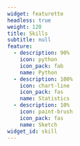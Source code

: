 ```yaml
---
widget: featurette
headless: true
weight: 120
title: Skills
subtitle: null
feature:
  - description: 90%
    icon: python
    icon_pack: fab
    name: Python
  - description: 100%
    icon: chart-line
    icon_pack: fas
    name: Statistics
  - description: 10%
    icon: paint-brush
    icon_pack: fas
    name: Sketch
widget_id: skill
---
```

